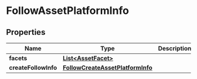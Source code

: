 # FollowAssetPlatformInfo

## Properties
Name | Type | Description | Notes
------------ | ------------- | ------------- | -------------
**facets** | [**List&lt;AssetFacet&gt;**](AssetFacet.md) |  |  [optional]
**createFollowInfo** | [**FollowCreateAssetPlatformInfo**](FollowCreateAssetPlatformInfo.md) |  |  [optional]
